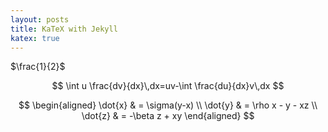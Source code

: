 ```yaml
---
layout: posts
title: KaTeX with Jekyll
katex: true
---
```


$\frac{1}{2}$

$$ \int u \frac{dv}{dx}\,dx=uv-\int \frac{du}{dx}v\,dx $$

$$
\begin{aligned}
\dot{x} & = \sigma(y-x) \\
\dot{y} & = \rho x - y - xz \\
\dot{z} & = -\beta z + xy
\end{aligned}
$$